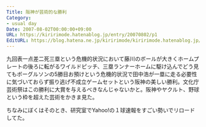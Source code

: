 ```yaml
---
Title: 阪神が芸術的な勝利
Category:
- usual day
Date: 2007-08-02T00:00:00+09:00
URL: https://kiririmode.hatenablog.jp/entry/20070802/p1
EditURL: https://blog.hatena.ne.jp/kiririmode/kiririmode.hatenablog.jp/atom/entry/8454420450078217018
---
```


九回表一点差二死三塁という危機的状況において藤川のボールが大きくホームプレートの後ろに転がるワイルドピッチ、三塁ランナーホームに駆け込んでどう見てもボーグルソンの5勝目お預けという危機的状況で田中浩が一塁に走る必要性に気づいておらず振り逃げ不成立ゲームセットという阪神の美しい勝利。文化庁芸術祭はこの勝利に大賞を与えるべきなんじゃないかと。阪神やヤクルト、野球という枠を超えた芸術をかきま見た。


ちなみにぼくはそのとき、研究室でYahoo!の１球速報をすごい勢いでリロードしてた。
